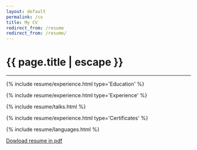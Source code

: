 ```yaml
---
layout: default
permalink: /cv
title: My CV
redirect_from: /resume
redirect_from: /resume/
---
```


<h1 class="text-center title">{{ page.title | escape }}</h1>
<hr class="title mb-5">

{% include resume/experience.html type='Education' %}

{% include resume/experience.html type='Experience' %}

{% include resume/talks.html %}

{% include resume/experience.html type='Certificates' %}

{% include resume/languages.html %}

<div class="mt-5 mb-1 ml-2">
    <a href="/resume-AnaMariaMartinez.pdf">
      <i class="fas fa-file-pdf"></i>
      Dowload resume in pdf
    </a>
</div>

<script>
function more(event, elem) {
    event.preventDefault();
    var type = $(elem).data("type");
    $('.no-featured-' + type).toggleClass('d-none');
    if($(elem).text() === 'more')
        $(elem).text('less');
    else
        $(elem).text('more');
}
</script>
